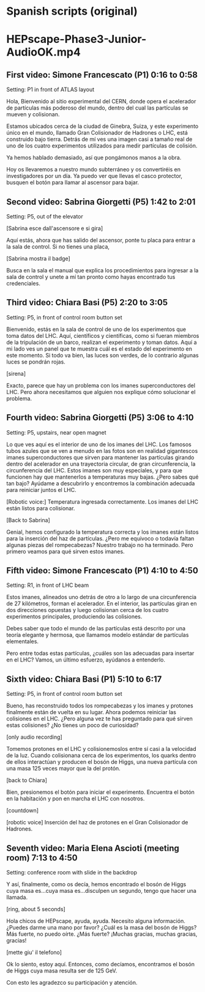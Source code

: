 Spanish scripts (original)
===

# HEPscape-Phase3-Junior-AudioOK.mp4

## First video: Simone Francescato (P1) 0:16 to 0:58

Setting: P1 in front of ATLAS layout

Hola, Bienvenido al sitio experimental del CERN, donde opera el acelerador de partículas más poderoso del mundo, dentro del cual las partículas se mueven y colisionan.

Estamos ubicados cerca de la ciudad de Ginebra, Suiza, y este experimento único en el mundo, llamado Gran Colisionador de Hadrones o LHC, está construido bajo tierra. Detrás de mí ves una imagen casi a tamaño real de uno de los cuatro experimentos utilizados para medir partículas de colisión.

Ya hemos hablado demasiado, así que pongámonos manos a la obra.

Hoy os llevaremos a nuestro mundo subterráneo y os convertiréis en investigadores por un día. Ya puedo ver que llevas el casco protector, busquen el botón para llamar al ascensor para bajar. 

## Second video: Sabrina  Giorgetti (P5) 1:42 to 2:01

Setting: P5, out of the elevator

[Sabrina esce dall'ascensore e si gira]

Aquí estás, ahora que has salido del ascensor, ponte tu placa para entrar a la sala de control. Si no tienes una placa,

[Sabrina mostra il badge]

Busca en la sala el manual que explica los procedimientos para ingresar a la sala de control y unete a mí tan pronto como hayas encontrado tus credenciales.

## Third video: Chiara Basi  (P5) 2:20 to 3:05

Setting: P5, in front of control room button set

Bienvenido, estás en la sala de control de uno de los experimentos que toma datos del LHC. Aquí, científicos y científicas, como si fueran miembros de la tripulación de un barco, realizan el experimento y toman datos. Aquí a mi lado ves un panel que te muestra cuál es el estado del experimento en este momento. Si todo va bien, las luces son verdes, de lo contrario algunas luces se pondrán rojas.

[sirena]

Exacto, parece que hay un problema con los imanes superconductores del LHC. Pero ahora necesitamos que alguien nos explique cómo solucionar el problema. 

## Fourth video: Sabrina  Giorgetti (P5) 3:06 to 4:10

Setting: P5, upstairs, near open magnet 

Lo que ves aquí es el interior de uno de los imanes del LHC. Los famosos tubos azules que se ven a menudo en las fotos son en realidad gigantescos imanes superconductores que sirven para mantener las partículas girando dentro del acelerador en una trayectoria circular, de gran circunferencia, la circunferencia del LHC. Estos imanes son muy especiales, y para que funcionen hay que mantenerlos a temperaturas muy bajas. ¿Pero sabes qué tan bajo? Ayúdame a descubrirlo y encontremos la combinación adecuada para reiniciar juntos el LHC. 

[Robotic voice:]
Temperatura ingresada correctamente. Los imanes del LHC están listos para colisionar.

[Back to Sabrina]

Genial, hemos configurado la temperatura correcta y los imanes están listos para la inserción del haz de partículas. ¿Pero me equivoco o todavía faltan algunas piezas del rompecabezas? Nuestro trabajo no ha terminado. Pero primero veamos para qué sirven estos imanes. 

## Fifth video: Simone Francescato (P1) 4:10 to 4:50

Setting: R1, in front of LHC beam

Estos imanes, alineados uno detrás de otro a lo largo de una circunferencia de 27 kilómetros, forman el acelerador. En el interior, las partículas giran en dos direcciones opuestas y luego colisionan cerca de los cuatro experimentos principales, produciendo las colisiones. 

Debes saber que todo el mundo de las partículas está descrito por una teoría elegante y hermosa, que llamamos modelo estándar de partículas elementales.

Pero entre todas estas partículas, ¿cuáles son las adecuadas para insertar en el LHC? Vamos, un último esfuerzo, ayúdanos a entenderlo.

## Sixth video: Chiara Basi  (P1) 5:10 to 6:17

Setting: P5, in front of control room button set

Bueno, has reconstruido todos los rompecabezas y los imanes y protones finalmente están de vuelta en su lugar. Ahora podemos reiniciar las colisiones en el LHC.
¿Pero alguna vez te has preguntado para qué sirven estas colisiones? ¿No tienes un poco de curiosidad?

[only audio recording]

Tomemos protones en el LHC y colisionemoslos entre sí casi a la velocidad de la luz. Cuando colisionana cerca de los experimentos, los quarks dentro de ellos interactúan y producen el bosón de Higgs, una nueva partícula con una masa 125 veces mayor que la del protón.

[back to Chiara]

Bien, presionemos el botón para iniciar el experimento. Encuentra el botón en la habitación y pon en marcha el LHC con nosotros.

[countdown]

[robotic voice] Inserción del haz de protones en el Gran Colisionador de Hadrones.

## Seventh video: Maria Elena Ascioti (meeting room) 7:13 to 4:50

Setting: conference room with slide in the backdrop

Y así, finalmente, como os decía, hemos encontrado el bosón de Higgs cuya masa es...cuya masa es...disculpen un segundo, tengo que hacer una llamada.

[ring, about 5 seconds]

Hola chicos de HEPscape, ayuda, ayuda.
Necesito alguna información.
¿Puedes darme una mano por favor? ¿Cuál es la masa del bosón de Higgs?
Más fuerte, no puedo oírte.
¿Más fuerte?
¡Muchas gracias, muchas gracias, gracias!

[mette giu' il telefono]

Ok lo siento, estoy aquí. Entonces, como decíamos, encontramos el bosón de Higgs cuya masa resulta ser de 125 GeV.

Con esto les agradezco su participación y atención.
